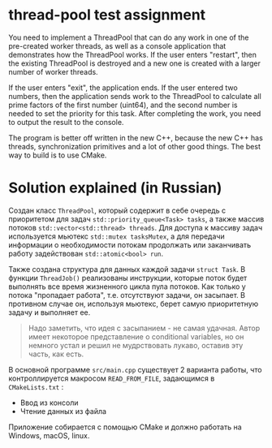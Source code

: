 # thread-pool test assignment

You need to implement a ThreadPool that can do any work in one of the pre-created worker threads, as well as a console application that demonstrates how the ThreadPool works. If the user enters "restart", then the existing ThreadPool is destroyed and a new one is created with a larger number of worker threads.

If the user enters "exit", the application ends. If the user entered two numbers, then the application sends work to the ThreadPool to calculate all prime factors of the first number (uint64), and the second number is needed to set the priority for this task. After completing the work, you need to output the result to the console.

The program is better off written in the new C++, because the new C++ has threads, synchronization primitives and a lot of other good things. The best way to build is to use CMake.

# Solution explained (in Russian)
Создан класс ```ThreadPool```, который содержит в себе очередь с приоритетом для задач ```std::priority_queue<Task> tasks```, а также массив потоков ```std::vector<std::thread> threads```. 
Для доступа к массиву задач используется мьютекс ```std::mutex tasksMutex```, а для передачи информации о необходимости потокам продолжать или заканчивать работу задействован ```std::atomic<bool> run```.

Также создана структура для данных каждой задачи ```struct Task```. В функции ```ThreadJob()``` реализованы инструкции, которые поток будет выполнять все время жизненного цикла пула потоков. Как только у потока "пропадает работа", т.е. отсутствуют задачи, он засыпает. В противном случае он, используя мьютекс, берет самую приоритетную задачу и выполняет ее. 
> Надо заметить, что идея с засыпанием - не самая удачная. Автор имеет некоторое представление о conditional variables, но он немного устал и решил не мудрствовать лукаво, оставив эту часть, как есть. 

В основной программе `src/main.cpp` существует 2 варианта работы, что контроллируется макросом `READ_FROM_FILE`, задающимся в `CMakeLists.txt` : 
- Ввод из консоли 
- Чтение данных из файла

Приложение собирается с помощью CMake и должно работать на Windows, macOS, linux. 


